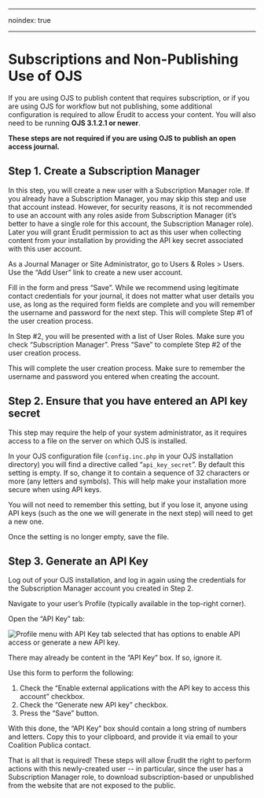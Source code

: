 - - -
noindex: true
- - -
# Subscriptions and Non-Publishing Use of OJS

If you are using OJS to publish content that requires subscription, or if you are using OJS for workflow but not publishing, some additional configuration is required to allow Érudit to access your content. You will also need to be running **OJS 3.1.2.1 or newer**.

**These steps are not required if you are using OJS to publish an open access journal.**

## Step 1. Create a Subscription Manager

In this step, you will create a new user with a Subscription Manager role. If you already have a Subscription Manager, you may skip this step and use that account instead. However, for security reasons, it is not recommended to use an account with any roles aside from Subscription Manager (it’s better to have a single role for this account, the Subscription Manager role). Later you will grant Érudit permission to act as this user when collecting content from your installation by providing the API key secret associated with this user account.

As a Journal Manager or Site Administrator, go to Users & Roles > Users. Use the “Add User” link to create a new user account.

Fill in the form and press “Save”. While we recommend using legitimate contact credentials for your journal, it does not matter what user details you use, as long as the required form fields are complete and you will remember the username and password for the next step. This will complete Step #1 of the user creation process.

In Step #2, you will be presented with a list of User Roles. Make sure you check “Subscription Manager”. Press “Save” to complete Step #2 of the user creation process.

This will complete the user creation process. Make sure to remember the username and password you entered when creating the account.

## Step 2. Ensure that you have entered an API key secret

This step may require the help of your system administrator, as it requires access to a file on the server on which OJS is installed.

In your OJS configuration file (`config.inc.php` in your OJS installation directory) you will find a directive called “`api_key_secret`”. By default this setting is empty. If so, change it to contain a sequence of 32 characters or more (any letters and symbols). This will help make your installation more secure when using API keys.

You will not need to remember this setting, but if you lose it, anyone using API keys (such as the one we will generate in the next step) will need to get a new one.

Once the setting is no longer empty, save the file.

## Step 3. Generate an API Key

Log out of your OJS installation, and log in again using the credentials for the Subscription Manager account you created in Step 2.

Navigate to your user’s Profile (typically available in the top-right corner).

Open the “API Key” tab:

![Profile menu with API Key tab selected that has options to enable API access or generate a new API key.](./assets/apiKey.png)

There may already be content in the “API Key” box. If so, ignore it.

Use this form to perform the following:

1. Check the “Enable external applications with the API key to access this account” checkbox.
2. Check the “Generate new API key” checkbox.
3. Press the “Save” button.

With this done, the “API Key” box should contain a long string of numbers and letters. Copy this to your clipboard, and provide it via email to your Coalition Publica contact.

That is all that is required! These steps will allow Érudit the right to perform actions with this newly-created user -- in particular, since the user has a Subscription Manager role, to download subscription-based or unpublished from the website that are not exposed to the public.
